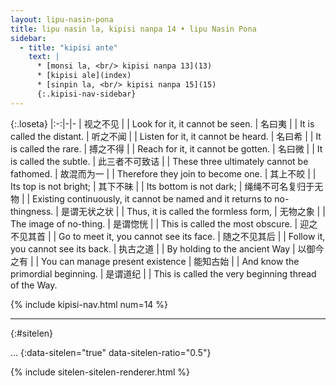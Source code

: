 ```yaml
---
layout: lipu-nasin-pona
title: lipu nasin la, kipisi nanpa 14 • lipu Nasin Pona
sidebar:
  - title: "kipisi ante"
    text: |
      * [monsi la, <br/> kipisi nanpa 13](13)
      * [kipisi ale](index)
      * [sinpin la, <br/> kipisi nanpa 15](15)
      {:.kipisi-nav-sidebar}
---
```


{:.loseta}
|:-:|-|-
| 视之不见       |  | Look for it, it cannot be seen.
| 名曰夷         |  | It is called the distant.
| 听之不闻       |  | Listen for it, it cannot be heard.
| 名曰希         |  | It is called the rare.
| 搏之不得       |  | Reach for it, it cannot be gotten.
| 名曰微         |  | It is called the subtle.
| 此三者不可致诘 |  | These three ultimately cannot be fathomed.
| 故混而为一     |  | Therefore they join to become one.
| 其上不皎       |  | Its top is not bright;
| 其下不昧       |  | Its bottom is not dark;
| 绳绳不可名<wbr/> 复归于无物 |  | Existing continuously, it cannot be named and it returns to no-thingness.
| 是谓无状之状   |  | Thus, it is called the formless form,
| 无物之象       |  | The image of no-thing.
| 是谓惚恍       |  | This is called the most obscure.
| 迎之不见其首   |  | Go to meet it, you cannot see its face.
| 随之不见其后   |  | Follow it, you cannot see its back.
| 执古之道       |  | By holding to the ancient Way
| 以御今之有     |  | You can manage present existence
| 能知古始       |  | And know the primordial beginning.
| 是谓道纪       |  | This is called the very beginning thread of the Way.

{% include kipisi-nav.html num=14 %}

-------
{:#sitelen}

...
{:data-sitelen="true" data-sitelen-ratio="0.5"}

{% include sitelen-sitelen-renderer.html %}
